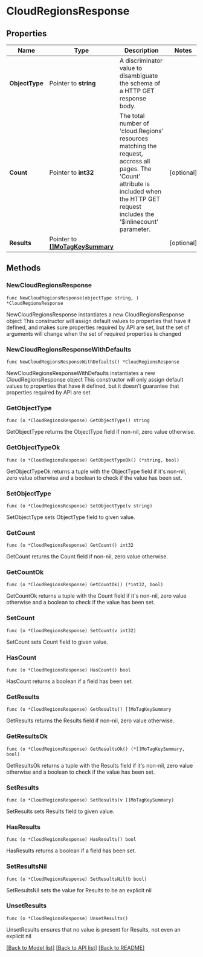 # CloudRegionsResponse

## Properties

Name | Type | Description | Notes
------------ | ------------- | ------------- | -------------
**ObjectType** | Pointer to **string** | A discriminator value to disambiguate the schema of a HTTP GET response body. | 
**Count** | Pointer to **int32** | The total number of &#39;cloud.Regions&#39; resources matching the request, accross all pages. The &#39;Count&#39; attribute is included when the HTTP GET request includes the &#39;$inlinecount&#39; parameter. | [optional] 
**Results** | Pointer to [**[]MoTagKeySummary**](MoTagKeySummary.md) |  | [optional] 

## Methods

### NewCloudRegionsResponse

`func NewCloudRegionsResponse(objectType string, ) *CloudRegionsResponse`

NewCloudRegionsResponse instantiates a new CloudRegionsResponse object
This constructor will assign default values to properties that have it defined,
and makes sure properties required by API are set, but the set of arguments
will change when the set of required properties is changed

### NewCloudRegionsResponseWithDefaults

`func NewCloudRegionsResponseWithDefaults() *CloudRegionsResponse`

NewCloudRegionsResponseWithDefaults instantiates a new CloudRegionsResponse object
This constructor will only assign default values to properties that have it defined,
but it doesn't guarantee that properties required by API are set

### GetObjectType

`func (o *CloudRegionsResponse) GetObjectType() string`

GetObjectType returns the ObjectType field if non-nil, zero value otherwise.

### GetObjectTypeOk

`func (o *CloudRegionsResponse) GetObjectTypeOk() (*string, bool)`

GetObjectTypeOk returns a tuple with the ObjectType field if it's non-nil, zero value otherwise
and a boolean to check if the value has been set.

### SetObjectType

`func (o *CloudRegionsResponse) SetObjectType(v string)`

SetObjectType sets ObjectType field to given value.


### GetCount

`func (o *CloudRegionsResponse) GetCount() int32`

GetCount returns the Count field if non-nil, zero value otherwise.

### GetCountOk

`func (o *CloudRegionsResponse) GetCountOk() (*int32, bool)`

GetCountOk returns a tuple with the Count field if it's non-nil, zero value otherwise
and a boolean to check if the value has been set.

### SetCount

`func (o *CloudRegionsResponse) SetCount(v int32)`

SetCount sets Count field to given value.

### HasCount

`func (o *CloudRegionsResponse) HasCount() bool`

HasCount returns a boolean if a field has been set.

### GetResults

`func (o *CloudRegionsResponse) GetResults() []MoTagKeySummary`

GetResults returns the Results field if non-nil, zero value otherwise.

### GetResultsOk

`func (o *CloudRegionsResponse) GetResultsOk() (*[]MoTagKeySummary, bool)`

GetResultsOk returns a tuple with the Results field if it's non-nil, zero value otherwise
and a boolean to check if the value has been set.

### SetResults

`func (o *CloudRegionsResponse) SetResults(v []MoTagKeySummary)`

SetResults sets Results field to given value.

### HasResults

`func (o *CloudRegionsResponse) HasResults() bool`

HasResults returns a boolean if a field has been set.

### SetResultsNil

`func (o *CloudRegionsResponse) SetResultsNil(b bool)`

 SetResultsNil sets the value for Results to be an explicit nil

### UnsetResults
`func (o *CloudRegionsResponse) UnsetResults()`

UnsetResults ensures that no value is present for Results, not even an explicit nil

[[Back to Model list]](../README.md#documentation-for-models) [[Back to API list]](../README.md#documentation-for-api-endpoints) [[Back to README]](../README.md)


